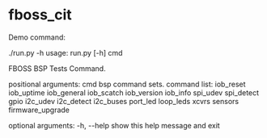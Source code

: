 # fboss_cit
Demo command:

./run.py -h
usage: run.py [-h] cmd

FBOSS BSP Tests Command.

positional arguments:
  cmd         bsp command sets. command list: iob_reset iob_uptime iob_general iob_scatch iob_version iob_info spi_udev spi_detect gpio i2c_udev i2c_detect i2c_buses port_led loop_leds xcvrs sensors firmware_upgrade

optional arguments:
  -h, --help  show this help message and exit
